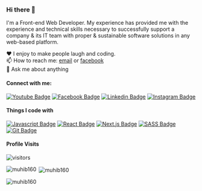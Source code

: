 ### Hi there 👋

I'm a Front-end Web Developer. My experience has provided me with the experience and technical skills necessary to successfully support a company & its IT team with proper & sustainable software solutions in any web-based platform.


♥️ I enjoy to make people laugh and coding. <br/>
📫 How to reach me: [email](muhib5532@gmail.com) or [facebook](https://www.facebook.com/muhib160) <br/>
💬 Ask me about anything <br/>


#### Connect with me:

[![Youtube Badge](https://img.shields.io/badge/YouTube-FF0000?style=for-the-badge&logo=youtube&logoColor=white)](https://www.youtube.com/channel/UCw7HsJmGF6Du7Lo3QnddvnA) [![Facebook Badge](https://img.shields.io/badge/Facebook-1877F2?style=for-the-badge&logo=facebook&logoColor=white)](https://facebook.com/muhib160) [![Linkedin Badge](https://img.shields.io/badge/LinkedIn-0077B5?style=for-the-badge&logo=linkedin&logoColor=white)](https://www.linkedin.com/in/muhib160/) [![Instagram Badge](https://img.shields.io/badge/Instagram-E4405F?style=for-the-badge&logo=instagram&logoColor=white)](https://instagram.com/muhib_160)


#### Things I code with

[![Javascript Badge](https://img.shields.io/badge/-Javascript-F0DB4F?style=for-the-badge&labelColor=black&logo=javascript&logoColor=F0DB4F)](#)  [![React Badge](https://img.shields.io/badge/-React-61DBFB?style=for-the-badge&labelColor=black&logo=react&logoColor=61DBFB)](#) [![Next.js Badge](https://img.shields.io/badge/next.js-000000?style=for-the-badge&logo=nextdotjs&logoColor=white)](#)  [![SASS Badge](https://img.shields.io/badge/Sass-CC6699?style=for-the-badge&logo=sass&logoColor=white)](#) [![Git Badge](https://img.shields.io/badge/Git-F05032?style=for-the-badge&logo=git&logoColor=white)](#)


#### Profile Visits

![visitors](https://visitor-badge.glitch.me/badge?page_id=muhib160.muhib160)

<p><img align="left" src="https://github-readme-stats.vercel.app/api/top-langs?username=muhib160&show_icons=true&locale=en&layout=compact" alt="muhib160" /></p>

<p>&nbsp;<img align="center" src="https://github-readme-stats.vercel.app/api?username=muhib160&show_icons=true&locale=en" alt="muhib160" /></p>

<p><img align="center" src="https://github-readme-streak-stats.herokuapp.com/?user=muhib160&" alt="muhib160" /></p>
